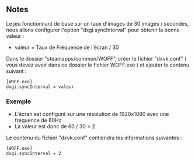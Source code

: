 ## Notes
Le jeu fonctionnant de base sur un taux d'images de 30 images / secondes, nous allons configurer l'option "dxgi.syncInterval" pour obtenir la bonne valeur :
- valeur = Taux de Fréquence de l'écran / 30

Dans le dossier "steamapps/common/WOFF", créer le fichier "dxvk.conf" ( vous devez avoir dans ce dossier le fichier WOFF.exe ) et ajouter le contenu suivant :
```
[WOFF.exe]
dxgi.syncInterval = valeur
```

### Exemple
- L'écran est configuré sur une résolution de 1920x1080 avec une fréquence de 60Hz
- La valeur est donc de 60 / 30 = 2

Le contenu du fichier "dxvk.conf" contiendra les informations suivantes :
```
[WOFF.exe]
dxgi.syncInterval = 2
```
